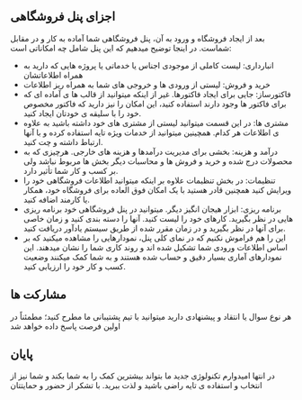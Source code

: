 ## اجزای پنل فروشگاهی 
بعد از ایجاد فروشگاه و ورود به آن، پنل فروشگاهی شما آماده به کار و در مقابل شماست. در اینجا توضیح میدهیم که این پنل شامل چه امکاناتی است: 

-  انبارداری: لیست کاملی از موجودی اجناس یا خدماتی یا پروژه هایی که دارید به همراه اطلاعاتشان
-  خرید و فروش: لیستی از ورودی ها و خروجی های شما به همراه ریز اطلاعات
-  فاکتورساز: جایی برای ایجاد فاکتورها. غیر از اینکه میتوانید از قالب ها ی آماده ای که برای فاکتور ها وجود دارند استفاده کنید، این امکان را نیز دارید که فاکتور مخصوص خود را با سلیقه ی خودتان ایجاد کنید.
-  مشتری ها: در این قسمت میتوانید لیستی از مشتری های خود داشته باشید به علاوه ی اطلاعات هر کدام. همچینین میتوانید از خدمات ویژه تایه استفاده کرده و با آنها ارتباط داشته و چت کنید.
-  درآمد و هزینه: بخشی برای مدیریت درآمدها و هزینه های خارجی. هرچیزی که به محصولات درج شده و خرید و فروش ها و محاسبات دیگر بخش ها مربوط نباشد ولی بر کسب و کار شما تأثیر دارد.
-  تنظیمات: در بخش تنظیمات علاوه بر اینکه میتوانید اطلاعات فروشگاهی خود را ویرایش کنید همچنین قادر هستید با یک امکان فوق العاده برای فروشگاه خود، همکار یا کارمند اضافه کنید.
-  برنامه ریزی: ابزار هیجان انگیز دیگر. میتوانید در پنل فروشگاهی خود برنامه ریزی هایی در نظر بگیرید. کارهای خود را لیست کنید. آنها را دسته بندی کنید و زمان خاصی برای آنها در نظر بگیرید و در زمان مقرر شده از طریق سیستم یادآور دریافت کنید.
-  این را هم فراموش نکنیم که در نمای کلی پنل، نمودارهایی را مشاهده میکنید که بر اساس اطلاعات ورودی شما تشکیل شده اند و روند کاری شما را نشان میدهند. این نمودارهای آماری بسیار دقیق و حساب شده هستند و به شما کمک میکنند وضعیت کسب و کار خود را ارزیابی کنید.
## مشارکت ها
هر نوع سوال یا انتقاد و پیشنهادی دارید میتوانید با تیم پشتیبانی ما مطرح کنید؛ مطمئناً در اولین فرصت پاسخ داده خواهد شد 
## پایان
در انتها امیدوارم تکنولوژی جدید ما بتواند بیشترین کمک را به شما بکند و شما نیز از انتخاب و استفاده ی تایه راضی باشید و لذت ببرید.
با تشکر از حضور و حمایتتان
